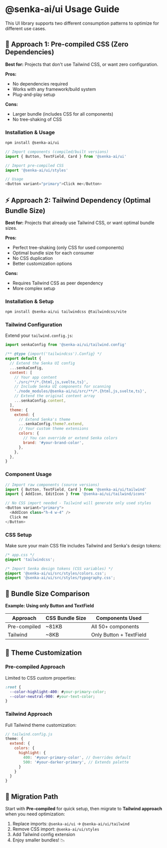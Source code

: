 # @senka-ai/ui Usage Guide

This UI library supports two different consumption patterns to optimize for different use cases.

## 🚀 Approach 1: Pre-compiled CSS (Zero Dependencies)

**Best for:** Projects that don't use Tailwind CSS, or want zero configuration.

**Pros:** 
- No dependencies required
- Works with any framework/build system
- Plug-and-play setup

**Cons:**
- Larger bundle (includes CSS for all components)
- No tree-shaking of CSS

### Installation & Usage

```bash
npm install @senka-ai/ui
```

```javascript
// Import components (compiled/built versions)
import { Button, TextField, Card } from '@senka-ai/ui'

// Import pre-compiled CSS
import '@senka-ai/ui/styles'

// Usage
<Button variant="primary">Click me</Button>
```

## ⚡ Approach 2: Tailwind Dependency (Optimal Bundle Size)

**Best for:** Projects that already use Tailwind CSS, or want optimal bundle sizes.

**Pros:**
- Perfect tree-shaking (only CSS for used components)
- Optimal bundle size for each consumer
- No CSS duplication
- Better customization options

**Cons:**
- Requires Tailwind CSS as peer dependency
- More complex setup

### Installation & Setup

```bash
npm install @senka-ai/ui tailwindcss @tailwindcss/vite
```

### Tailwind Configuration

Extend your `tailwind.config.js`:

```javascript
import senkaConfig from '@senka-ai/ui/tailwind.config'

/** @type {import('tailwindcss').Config} */
export default {
  // Extend the Senka UI config
  ...senkaConfig,
  content: [
    // Your app content
    './src/**/*.{html,js,svelte,ts}',
    // Include Senka UI components for scanning
    './node_modules/@senka-ai/ui/src/**/*.{html,js,svelte,ts}',
    // Extend the original content array
    ...senkaConfig.content,
  ],
  theme: {
    extend: {
      // Extend Senka's theme
      ...senkaConfig.theme?.extend,
      // Your custom theme extensions
      colors: {
        // You can override or extend Senka colors
        brand: '#your-brand-color',
      },
    },
  },
}
```

### Component Usage

```javascript
// Import raw components (source versions)
import { Button, TextField, Card } from '@senka-ai/ui/tailwind'
import { AddIcon, EditIcon } from '@senka-ai/ui/tailwind/icons'

// No CSS import needed - Tailwind will generate only used styles
<Button variant="primary">
  <AddIcon class="h-4 w-4" />
  Click me
</Button>
```

### CSS Setup

Make sure your main CSS file includes Tailwind and Senka's design tokens:

```css
/* app.css */
@import 'tailwindcss';

/* Import Senka design tokens (CSS variables) */
@import '@senka-ai/ui/src/styles/colors.css';
@import '@senka-ai/ui/src/styles/typography.css';
```

## 🎯 Bundle Size Comparison

**Example: Using only Button and TextField**

| Approach | CSS Bundle Size | Components Used |
|----------|-----------------|-----------------|
| Pre-compiled | ~81KB | All 50+ components |  
| Tailwind | ~8KB | Only Button + TextField |

## 🔧 Theme Customization

### Pre-compiled Approach
Limited to CSS custom properties:

```css
:root {
  --color-highlight-400: #your-primary-color;
  --color-neutral-900: #your-text-color;
}
```

### Tailwind Approach
Full Tailwind theme customization:

```javascript
// tailwind.config.js
theme: {
  extend: {
    colors: {
      highlight: {
        400: '#your-primary-color', // Overrides default
        500: '#your-darker-primary', // Extends palette
      }
    }
  }
}
```

## 🚦 Migration Path

Start with **Pre-compiled** for quick setup, then migrate to **Tailwind approach** when you need optimization:

1. Replace imports: `@senka-ai/ui` → `@senka-ai/ui/tailwind`
2. Remove CSS import: `@senka-ai/ui/styles` 
3. Add Tailwind config extension
4. Enjoy smaller bundles! 📉